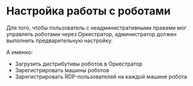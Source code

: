 # Настройка работы с роботами

Для того, чтобы пользователь с неадминистративными правами мог управлять роботами через Оркестратор, администратор должен выполнить предварительную настройку. 

А именно:

- Загрузить дистрибутивы роботов в Оркестратор
- Зарегистрировать машины роботов
- Зарегистрировать RDP-пользователей на каждой машине робота
